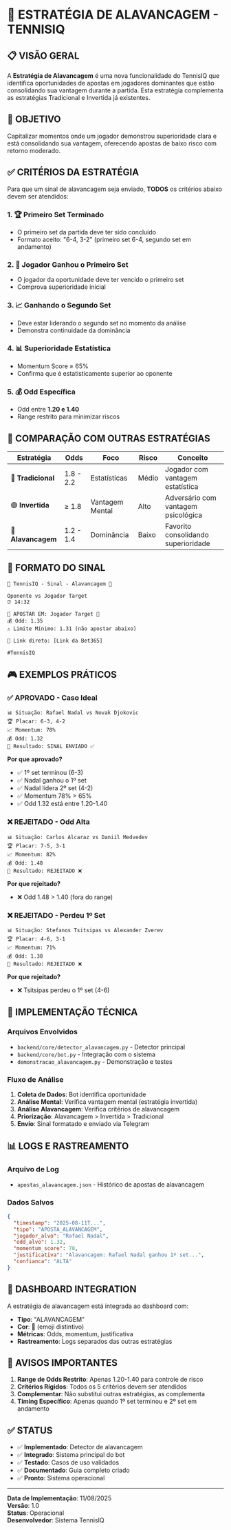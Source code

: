 # 🚀 ESTRATÉGIA DE ALAVANCAGEM - TENNISIQ

## 📋 VISÃO GERAL

A **Estratégia de Alavancagem** é uma nova funcionalidade do TennisIQ que identifica oportunidades de apostas em jogadores dominantes que estão consolidando sua vantagem durante a partida. Esta estratégia complementa as estratégias Tradicional e Invertida já existentes.

## 🎯 OBJETIVO

Capitalizar momentos onde um jogador demonstrou superioridade clara e está consolidando sua vantagem, oferecendo apostas de baixo risco com retorno moderado.

## ✅ CRITÉRIOS DA ESTRATÉGIA

Para que um sinal de alavancagem seja enviado, **TODOS** os critérios abaixo devem ser atendidos:

### 1. 🏆 **Primeiro Set Terminado**
- O primeiro set da partida deve ter sido concluído
- Formato aceito: "6-4, 3-2" (primeiro set 6-4, segundo set em andamento)

### 2. 🥇 **Jogador Ganhou o Primeiro Set**
- O jogador da oportunidade deve ter vencido o primeiro set
- Comprova superioridade inicial

### 3. 📈 **Ganhando o Segundo Set**
- Deve estar liderando o segundo set no momento da análise
- Demonstra continuidade da dominância

### 4. 📊 **Superioridade Estatística**
- Momentum Score ≥ 65%
- Confirma que é estatisticamente superior ao oponente

### 5. 💰 **Odd Específica**
- Odd entre **1.20 e 1.40**
- Range restrito para minimizar riscos

## 🔄 COMPARAÇÃO COM OUTRAS ESTRATÉGIAS

| Estratégia | Odds | Foco | Risco | Conceito |
|------------|------|------|--------|----------|
| 🔵 **Tradicional** | 1.8 - 2.2 | Estatísticas | Médio | Jogador com vantagem estatística |
| 🟣 **Invertida** | ≥ 1.8 | Vantagem Mental | Alto | Adversário com vantagem psicológica |
| 🚀 **Alavancagem** | 1.2 - 1.4 | Dominância | Baixo | Favorito consolidando superioridade |

## 📱 FORMATO DO SINAL

```
🎾 TennisIQ - Sinal - Alavancagem 🚀

Oponente vs Jogador Target
⏰ 14:32

🚀 APOSTAR EM: Jogador Target 🚀
💰 Odd: 1.35
⚠️ Limite Mínimo: 1.31 (não apostar abaixo)

🔗 Link direto: [Link da Bet365]

#TennisIQ
```

## 🎮 EXEMPLOS PRÁTICOS

### ✅ APROVADO - Caso Ideal
```
📊 Situação: Rafael Nadal vs Novak Djokovic
🏆 Placar: 6-3, 4-2
📈 Momentum: 78%
💰 Odd: 1.32
🎯 Resultado: SINAL ENVIADO ✅
```
**Por que aprovado?**
- ✅ 1º set terminou (6-3)
- ✅ Nadal ganhou o 1º set
- ✅ Nadal lidera 2º set (4-2)
- ✅ Momentum 78% > 65%
- ✅ Odd 1.32 está entre 1.20-1.40

### ❌ REJEITADO - Odd Alta
```
📊 Situação: Carlos Alcaraz vs Daniil Medvedev
🏆 Placar: 7-5, 3-1
📈 Momentum: 82%
💰 Odd: 1.48
🎯 Resultado: REJEITADO ❌
```
**Por que rejeitado?**
- ❌ Odd 1.48 > 1.40 (fora do range)

### ❌ REJEITADO - Perdeu 1º Set
```
📊 Situação: Stefanos Tsitsipas vs Alexander Zverev
🏆 Placar: 4-6, 3-1
📈 Momentum: 71%
💰 Odd: 1.38
🎯 Resultado: REJEITADO ❌
```
**Por que rejeitado?**
- ❌ Tsitsipas perdeu o 1º set (4-6)

## 🔧 IMPLEMENTAÇÃO TÉCNICA

### Arquivos Envolvidos
- `backend/core/detector_alavancagem.py` - Detector principal
- `backend/core/bot.py` - Integração com o sistema
- `demonstracao_alavancagem.py` - Demonstração e testes

### Fluxo de Análise
1. **Coleta de Dados**: Bot identifica oportunidade
2. **Análise Mental**: Verifica vantagem mental (estratégia invertida)
3. **Análise Alavancagem**: Verifica critérios de alavancagem
4. **Priorização**: Alavancagem > Invertida > Tradicional
5. **Envio**: Sinal formatado e enviado via Telegram

## 📊 LOGS E RASTREAMENTO

### Arquivo de Log
- `apostas_alavancagem.json` - Histórico de apostas de alavancagem

### Dados Salvos
```json
{
  "timestamp": "2025-08-11T...",
  "tipo": "APOSTA_ALAVANCAGEM",
  "jogador_alvo": "Rafael Nadal",
  "odd_alvo": 1.32,
  "momentum_score": 78,
  "justificativa": "Alavancagem: Rafael Nadal ganhou 1º set...",
  "confianca": "ALTA"
}
```

## 🎨 DASHBOARD INTEGRATION

A estratégia de alavancagem está integrada ao dashboard com:
- **Tipo**: "ALAVANCAGEM"
- **Cor**: 🚀 (emoji distintivo)
- **Métricas**: Odds, momentum, justificativa
- **Rastreamento**: Logs separados das outras estratégias

## 🚨 AVISOS IMPORTANTES

1. **Range de Odds Restrito**: Apenas 1.20-1.40 para controle de risco
2. **Critérios Rígidos**: Todos os 5 critérios devem ser atendidos
3. **Complementar**: Não substitui outras estratégias, as complementa
4. **Timing Específico**: Apenas quando 1º set terminou e 2º set em andamento

## ✅ STATUS

- ✅ **Implementado**: Detector de alavancagem
- ✅ **Integrado**: Sistema principal do bot
- ✅ **Testado**: Casos de uso validados
- ✅ **Documentado**: Guia completo criado
- ✅ **Pronto**: Sistema operacional

---

**Data de Implementação**: 11/08/2025  
**Versão**: 1.0  
**Status**: Operacional  
**Desenvolvedor**: Sistema TennisIQ
